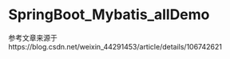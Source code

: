 # SpringBoot_Mybatis_allDemo
参考文章来源于https://blog.csdn.net/weixin_44291453/article/details/106742621
